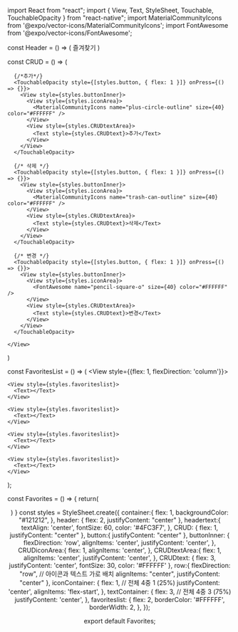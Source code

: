 import React from "react";
import { View, Text, StyleSheet, Touchable, TouchableOpacity } from "react-native";
import MaterialCommunityIcons from '@expo/vector-icons/MaterialCommunityIcons';
import FontAwesome from '@expo/vector-icons/FontAwesome';

const Header = () => (
  <View style={styles.header}>
    <View style={styles.row}>
        <View style={styles.iconContainer}>
          <MaterialCommunityIcons name="star-outline" size={60} color="#4FC3F7" />
        </View>
        <View style={styles.textContainer}>
          <Text style={styles.headertext}>즐겨찾기</Text>
        </View>
    </View>
  </View>
)

const CRUD = () => (
  <View style={styles.CRUD}>
    <View style={styles.row}>

      {/*추가*/}
      <TouchableOpacity style={[styles.button, { flex: 1 }]} onPress={() => {}}>
        <View style={styles.buttonInner}>
          <View style={styles.iconArea}>
            <MaterialCommunityIcons name="plus-circle-outline" size={40} color="#FFFFFF" />
          </View>
          <View style={styles.CRUDtextArea}>
            <Text style={styles.CRUDtext}>추가</Text>
          </View>
        </View>
      </TouchableOpacity>

      {/* 삭제 */}
      <TouchableOpacity style={[styles.button, { flex: 1 }]} onPress={() => {}}>
        <View style={styles.buttonInner}>
          <View style={styles.iconArea}>
            <MaterialCommunityIcons name="trash-can-outline" size={40} color="#FFFFFF" />
          </View>
          <View style={styles.CRUDtextArea}>
            <Text style={styles.CRUDtext}>삭제</Text>
          </View>
        </View>
      </TouchableOpacity>

      {/* 변경 */}
      <TouchableOpacity style={[styles.button, { flex: 1 }]} onPress={() => {}}>
        <View style={styles.buttonInner}>
          <View style={styles.iconArea}>
            <FontAwesome name="pencil-square-o" size={40} color="#FFFFFF" />
          </View>
          <View style={styles.CRUDtextArea}>
            <Text style={styles.CRUDtext}>변경</Text>
          </View>
        </View>
      </TouchableOpacity>

    </View>
  </View>
)


const FavoritesList = () => (
  <View style={{flex: 1, flexDirection: 'column'}}>

    <View style={styles.favoriteslist}>
      <Text></Text>
    </View>

    <View style={styles.favoriteslist}>
      <Text></Text>
    </View>

    <View style={styles.favoriteslist}>
      <Text></Text>
    </View>

    <View style={styles.favoriteslist}>
      <Text></Text>
    </View>

  </View>
);


const Favorites = () => {
  return(
    <View style={styles.container}>
      <Header/>
      <CRUD/>
      <FavoritesList/>
    </View>
  )
}
const styles = StyleSheet.create({
  container:{
    flex: 1,
    backgroundColor: "#121212",
  },
  header: {
    flex: 2,
    justifyContent: "center"
  },
  headertext:{
    textAlign: 'center',
    fontSize: 60,
    color: '#4FC3F7',
  },
  CRUD: {
    flex: 1,
    justifyContent: "center"
  },
  button:{
    justifyContent: "center"
  },
  buttonInner: {
    flexDirection: 'row',
    alignItems: 'center',
    justifyContent: 'center',
  },
  CRUDiconArea:{
    flex: 1,
    alignItems: 'center',
  },
  CRUDtextArea:{
    flex: 1,
    alignItems: 'center',
    justifyContent: 'center',
  },
  CRUDtext: {
    flex: 3,
    justifyContent: 'center',
    fontSize: 30,
    color: '#FFFFFF'
  },
  row:{
    flexDirection: "row",    // 아이콘과 텍스트 가로 배치
    alignItems: "center",
    justifyContent: "center"
  },
  iconContainer: {
    flex: 1,               // 전체 4중 1 (25%)
    justifyContent: 'center',
    alignItems: 'flex-start',
  },
  textContainer: {
    flex: 3,               // 전체 4중 3 (75%)
    justifyContent: 'center',
  },
  favoriteslist: {
    flex: 2,
    borderColor: '#FFFFFF',
    borderWidth: 2,
  },
});

export default Favorites;